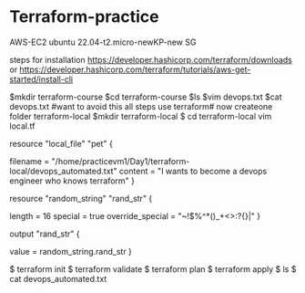 # Terraform-practice
AWS-EC2 ubuntu 22.04-t2.micro-newKP-new SG



steps for installation
https://developer.hashicorp.com/terraform/downloads
or https://developer.hashicorp.com/terraform/tutorials/aws-get-started/install-cli

$mkdir terraform-course
$cd terraform-course
$ls
$vim devops.txt
$cat devops.txt    #want to avoid this all steps use terraform#
now createone folder terraform-local
$mkdir terraform-local
$ cd terraform-local
vim local.tf

resource "local_file" "pet" {

  filename = "/home/practicevm1/Day1/terraform-local/devops_automated.txt"
  content  = "I wants to become a devops engineer who knows terraform"
}

resource "random_string" "rand_str" {

  length           = 16
  special          = true
  override_special = "~!$%^*()_+<>:?{}|"
}

output "rand_str" {

  value = random_string.rand_str
}


$ terraform init
$ terraform validate 
$ terraform plan
$ terraform apply
$ ls
$ cat devops_automated.txt

